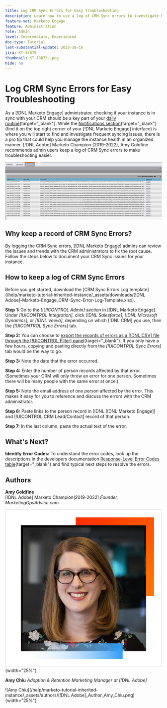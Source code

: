 ```yaml
---
title: Log CRM Sync Errors for Easy Troubleshooting
description: Learn how to use a log of CRM Sync errors to investigate CRM sync issues and keep it running smoothly.
feature-set: Marketo Engage
feature: Administration
role: Admin
level: Intermediate, Experienced
doc-type: Tutorial
last-substantial-update: 2023-10-16
jira: KT-13875
thumbnail: KT-13875.jpeg
hide: no
---
```


# Log CRM Sync Errors for Easy Troubleshooting

As a [!DNL Marketo Engage] administrator, checking if your instance is in sync with your CRM should be a key part of your [daily routine](https://nation.marketo.com/t5/champion-program-blogs/my-marketo-morning-routine-tips-for-driving-marketing-operation/ba-p/247508){target="_blank"}. While the [Notifications section](https://experienceleague.adobe.com/docs/marketo/using/product-docs/core-marketo-concepts/miscellaneous/notification-types.html){target="_blank"} (find it on the top right corner of your [!DNL Marketo Engage] interface) is where you will start to find and investigate frequent syncing issues, there is a pro tip that could help you manage the instance health in an organized manner. [!DNL Adobe] Marketo Champion (2019-2022), Amy Goldfine recommends admin users keep a log of CRM Sync errors to make troubleshooting easier.

![Screenshot of the Sync Errors tab](/help/marketo-tutorial-inherited-instance/_assets/Marketo_Engage_Admin_Salesforce_Sync_Errors_Tab.png)

## Why keep a record of CRM Sync Errors? 

By logging the CRM Sync errors, [!DNL Marketo Engage] admins can review the issues and trends with the CRM administrators to fix the root cause. Follow the steps below to document your CRM Sync issues for your instance.  

## How to keep a log of CRM Sync Errors 

Before you get started, download the [CRM Sync Errors Log template](/help/marketo-tutorial-inherited-instance/_assets/downloads/[!DNL Adobe]-Marketo-Engage_CRM-Sync-Error-Log-Template.xlsx). 

**Step 1:** Go to the *[!UICONTROL Admin] section* in [!DNL Marketo Engage]. Under *[!UICONTROL Integration]*, click *[!DNL Salesforce]*, *[!DNL Microsoft Dynamics]*, or *[!DNL Veeva]*, depending on which [!DNL CRM] you use, then the *[!UICONTROL Sync Errors]* tab. 

**Step 2:** You can choose to [export the records of errors as a [!DNL CSV] file through the [!UICONTROL Filter] panel](https://experienceleague.adobe.com/docs/marketo/using/product-docs/crm-sync/salesforce-sync/salesforce-sync-errors.html#filter-sync-errors){target="_blank"}. If you only have a few hours, copying and pasting directly from the *[!UICONTROL Sync Errors]* tab would be the way to go. 

**Step 3:** Note the date that the error occurred.   

**Step 4:** Enter the number of person records affected by that error. (Sometimes your CRM will only throw an error for one person. Sometimes there will be many people with the same error at once.)   

**Step 5:** Note the email address of one person affected by the error. This makes it easy for you to reference and discuss the errors with the CRM administrator.   

**Step 6:** Paste links to the person record in [!DNL [!DNL Marketo Engage]] and [!UICONTROL CRM Lead/Contact] record of that person.   

**Step 7:** In the last column, paste the actual text of the error.

## What's Next?  

**Identify Error Codes:** To understand the error codes, look up the descriptions in the developers documentation [Response-Level Error Codes table](https://developers.marketo.com/rest-api/error-codes/#response_level_error_codes){target="_blank"} and find typical next steps to resolve the errors.  

## Authors

**Amy Goldfine**  
[!DNL Adobe] Marketo Champion(2019-2022)
*Founder, MarketingOpsAdvice.com*

![Amy Goldfine](/help/marketo-tutorial-inherited-instance/_assets/authors/Customer_Author_Amy_Goldfine.png){width="25%"}

**Amy Chiu**
*Adoption & Retention Marketing Manager at [!DNL Adobe]* 

![Amy Chiu](/help/marketo-tutorial-inherited-instance/_assets/authors/[!DNL Adobe]_Author_Amy_Chiu.png){width="25%"}
 
